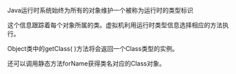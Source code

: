 Java运行时系统始终为所有的对象维护一个被称为运行时的类型标识

这个信息跟踪着每个对象所属的类。虚拟机利用运行时类型信息选择相应的方法执行。

Object类中的getClass( )方法将会返回一个Class类型的实例。

还可以调用静态方法forName获得类名对应的Class对象。